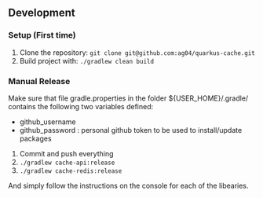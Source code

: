 


## Development
### Setup (First time)
1. Clone the repository: `git clone git@github.com:ag04/quarkus-cache.git`
4. Build project with: ` ./gradlew clean build `

### Manual Release
Make sure that file gradle.properties in the folder ${USER_HOME}/.gradle/ contains the following two variables defined:

* github_username
* github_password : personal github token to be used to install/update packages

1) Commit and push everything
2) `./gradlew cache-api:release`
3) `./gradlew cache-redis:release`

And simply follow the instructions on the console for each of the libearies.
